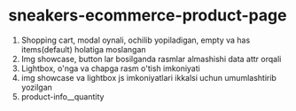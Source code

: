 # sneakers-ecommerce-product-page

1. Shopping cart, modal oynali, ochilib yopiladigan, empty va has items(default) holatiga moslangan
2. Img showcase, button lar bosilganda rasmlar almashishi data attr orqali
3. Lightbox, o'nga va chapga rasm o'tish imkoniyati
4. img showcase va lightbox js imkoniyatlari ikkalsi uchun umumlashtirib yozilgan
5. product-info__quantity
